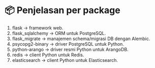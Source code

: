 # 📦 Penjelasan per package
1. flask → framework web.
2. flask_sqlalchemy → ORM untuk PostgreSQL.
3. flask_migrate → manajemen schema/migrasi DB dengan Alembic.
4. psycopg2-binary → driver PostgreSQL untuk Python.
5. python-arango → driver resmi Python untuk ArangoDB.
6. redis → client Python untuk Redis.
7. elasticsearch → client Python untuk Elasticsearch.

